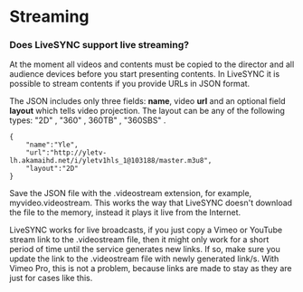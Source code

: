 # Streaming

### Does LiveSYNC support live streaming?

At the moment all videos and contents must be copied to the director and all audience devices before you start presenting contents. In LiveSYNC it is possible to stream contents if you provide URLs in JSON format. 

The JSON includes only three fields: **name**, video **url** and an optional field **layout** which tells video projection. The layout can be any of the following types: "2D" , "360" , 360TB" , "360SBS" .

    {
        "name":"Yle",
        "url":"http://yletv-lh.akamaihd.net/i/yletv1hls_1@103188/master.m3u8",
        "layout":"2D"
    }

Save the JSON file with the .videostream extension, for example, myvideo.videostream.  This works the way that LiveSYNC doesn't download the file to the memory, instead it plays it live from the Internet. 

LiveSYNC works for live broadcasts, if you just copy a Vimeo or YouTube stream link to the .videostream file, then it might only work for a short period of time until the service generates new links. If so, make sure you update the link to the .videostream file with newly generated link/s. With Vimeo Pro, this is not a problem, because links are made to stay as they are just for cases like this.

 [comment]: <> (Vimeo pro, how to play 3rd party videos)
